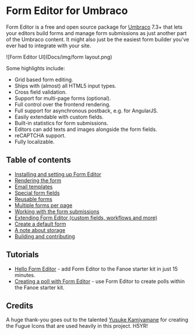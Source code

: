 # Form Editor for Umbraco

Form Editor is a free and open source package for [Umbraco](http://umbraco.com/) 7.3+ that lets your editors build forms and manage form submissions as just another part of the Umbraco content. It might also just be the easiest form builder you've ever had to integrate with your site.

![Form Editor UI](Docs/img/form layout.png)

Some highlights include:
* Grid based form editing.
* Ships with (almost) all HTML5 input types.
* Cross field validation.
* Support for multi-page forms (optional).
* Full control over the frontend rendering.
* Full support for asynchronous postback, e.g. for AngularJS.
* Easily extendable with custom fields.
* Built-in statistics for form submissions.
* Editors can add texts and images alongside the form fields.
* reCAPTCHA support.
* Fully localizable.

## Table of contents
* [Installing and setting up Form Editor](Docs/install.md)
* [Rendering the form](Docs/render.md)
* [Email templates](Docs/emails.md)
* [Special form fields](Docs/fields.md)
* [Reusable forms](Docs/reuse.md)
* [Multiple forms per page](Docs/multiple.md)
* [Working with the form submissions](Docs/submissions.md)
* [Extending Form Editor (custom fields, workflows and more)](Docs/extend.md)
* [Create a default form](Docs/initialize.md)
* [A note about storage](Docs/storage.md)
* [Building and contributing](Docs/build.md)

## Tutorials
* [Hello Form Editor](Tutorials/HelloFormEditor.md) - add Form Editor to the Fanoe starter kit in just 15 minutes.
* [Creating a poll with Form Editor](Tutorials/Poll.md) - use Form Editor to create polls within the Fanoe starter kit.

## Credits
A huge thank-you goes out to the talented [Yusuke Kamiyamane](http://p.yusukekamiyamane.com/) for creating the Fugue Icons that are used heavily in this project. H5YR!
